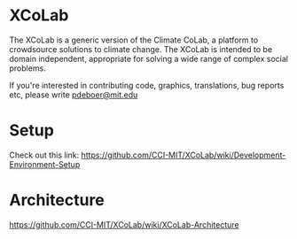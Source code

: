 # XCoLab
The XCoLab is a generic version of the Climate CoLab, a platform to crowdsource solutions to climate change.  The XCoLab is intended to be domain independent, appropriate for solving a wide range of complex social problems. 

If you're interested in contributing code, graphics, translations, bug reports etc, please write pdeboer@mit.edu

# Setup
Check out this link: https://github.com/CCI-MIT/XCoLab/wiki/Development-Environment-Setup

# Architecture
https://github.com/CCI-MIT/XCoLab/wiki/XCoLab-Architecture
